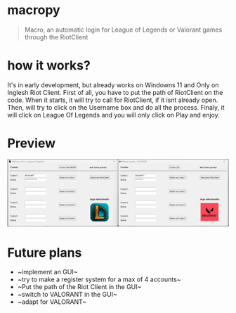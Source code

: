 # macropy
> Macro, an automatic login for League of Legends or Valorant games through the RiotClient

# how it works?
It's in early development, but already works on Windowns 11 and
Only on Inglesh Riot Client.
First of all, you have to put the path of RiotClient on the code.
When it starts, it will try to call for RiotClient, if it isnt
already open. Then, will try to click on the Username box and do
all the process. Finaly, it will click on League Of Legends and
you will only click on Play and enjoy.

# Preview
![banner](https://github.com/arthurL-daSilva/macropy/blob/main/Img/Preview.png)

# Future plans
- ~implement an GUI~
- ~try to make a register system for a max of 4 accounts~
- ~Put the path of the Riot Client in the GUI~
- ~switch to VALORANT in the GUI~
- ~adapt for VALORANT~

